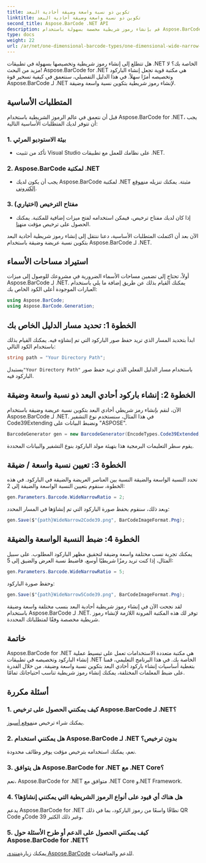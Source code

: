 ```yaml
---
title: تكوين ذو نسبة واسعة وضيقة أحادية البعد
linktitle: تكوين ذو نسبة واسعة وضيقة أحادية البعد
second_title: Aspose.BarCode .NET API
description: قم بإنشاء رموز شريطية مخصصة بسهولة باستخدام Aspose.BarCode لـ .NET. دليل خطوة بخطوة لتكوين نسبة واسعة وضيقة أحادية البعد.
type: docs
weight: 22
url: /ar/net/one-dimensional-barcode-types/one-dimensional-wide-narrow-ratio-configuration/
---
```


هل تتطلع إلى إنشاء رموز شريطية وتخصيصها بسهولة في تطبيقات .NET الخاصة بك؟ لا مزيد من البحث! Aspose.BarCode for .NET هي مكتبة قوية تجعل إنشاء الباركود وتخصيصه أمرًا سهلاً. في هذا الدليل التفصيلي، سنتعمق في كيفية تسخير قوة Aspose.BarCode لـ .NET لإنشاء رموز شريطية بتكوين نسبة واسعة وضيقة.

## المتطلبات الأساسية

قبل أن نتعمق في عالم الرموز الشريطية باستخدام Aspose.BarCode for .NET، يجب أن تتوفر لديك المتطلبات الأساسية التالية:

### 1. بيئة الاستوديو المرئي
   - تأكد من تثبيت Visual Studio على نظامك للعمل مع تطبيقات .NET.
   
### 2. Aspose.BarCode لمكتبة .NET
   -  يجب أن يكون لديك Aspose.BarCode لمكتبة .NET مثبتة. يمكنك تنزيله من[موقع إلكتروني](https://releases.aspose.com/barcode/net/).

### 3. مفتاح الترخيص (اختياري)
   -  إذا كان لديك مفتاح ترخيص، فيمكن استخدامه لفتح ميزات إضافية للمكتبة. يمكنك الحصول على ترخيص مؤقت من[هنا](https://purchase.aspose.com/temporary-license/).

الآن بعد أن اكتملت المتطلبات الأساسية، دعنا ننتقل إلى إنشاء رموز شريطية أحادية البعد بتكوين نسبة عريضة وضيقة باستخدام Aspose.BarCode لـ .NET.

## استيراد مساحات الأسماء

أولاً، تحتاج إلى تضمين مساحات الأسماء الضرورية في مشروعك للوصول إلى ميزات Aspose.BarCode لـ .NET. يمكنك القيام بذلك عن طريق إضافة ما يلي باستخدام العبارات الموجودة أعلى الكود الخاص بك:

```csharp
using Aspose.BarCode;
using Aspose.BarCode.Generation;
```

## الخطوة 1: تحديد مسار الدليل الخاص بك

ابدأ بتحديد المسار الذي تريد حفظ صور الباركود التي تم إنشاؤه فيه. يمكنك القيام بذلك باستخدام الكود التالي:

```csharp
string path = "Your Directory Path";
```

 يستبدل`"Your Directory Path"` باستخدام مسار الدليل الفعلي الذي تريد حفظ صور الباركود فيه.

## الخطوة 2: إنشاء باركود أحادي البعد ذو نسبة واسعة وضيقة

الآن، لنقم بإنشاء رمز شريطي أحادي البعد بتكوين نسبة عريضة وضيقة باستخدام Aspose.BarCode لـ .NET. في هذا المثال، سنستخدم نوع التشفير Code39Extending ونضبط البيانات على "ASPOSE".

```csharp
BarcodeGenerator gen = new BarcodeGenerator(EncodeTypes.Code39Extended, "ASPOSE");
```

يقوم سطر التعليمات البرمجية هذا بتهيئة مولد الباركود بنوع التشفير والبيانات المحددة.

## الخطوة 3: تعيين نسبة واسعة / ضيقة

تحدد النسبة الواسعة والضيقة النسبة بين العناصر العريضة والضيقة في الباركود. في هذه الخطوة، سنقوم بتعيين النسبة الواسعة والضيقة إلى 2:

```csharp
gen.Parameters.Barcode.WideNarrowRatio = 2;
```

وبعد ذلك، سنقوم بحفظ صورة الباركود التي تم إنشاؤها في المسار المحدد:

```csharp
gen.Save($"{path}WideNarrow2Code39.png", BarCodeImageFormat.Png);
```

## الخطوة 4: ضبط النسبة الواسعة والضيقة

يمكنك تجربة نسب مختلفة واسعة وضيقة لتحقيق مظهر الباركود المطلوب. على سبيل المثال، إذا كنت تريد رمزًا شريطيًا أوسع، فاضبط نسبة العرض والضيق إلى 5:

```csharp
gen.Parameters.Barcode.WideNarrowRatio = 5;
```

وحفظ صورة الباركود:

```csharp
gen.Save($"{path}WideNarrow5Code39.png", BarCodeImageFormat.Png);
```

لقد نجحت الآن في إنشاء رموز شريطية أحادية البعد بنسب مختلفة واسعة وضيقة باستخدام Aspose.BarCode لـ .NET. توفر لك هذه المكتبة المرونة اللازمة لإنشاء رموز شريطية مخصصة وفقًا لمتطلباتك المحددة.

## خاتمة

Aspose.BarCode for .NET هي مكتبة متعددة الاستخدامات تعمل على تبسيط عملية إنشاء الباركود وتخصيصه في تطبيقات .NET الخاصة بك. في هذا البرنامج التعليمي، قمنا بتغطية أساسيات إنشاء باركود أحادي البعد بتكوين نسبة واسعة وضيقة. من خلال القدرة على ضبط المعلمات المختلفة، يمكنك إنشاء رموز شريطية تناسب احتياجاتك تمامًا.

## أسئلة مكررة

### 1. كيف يمكنني الحصول على ترخيص Aspose.BarCode لـ .NET؟
 يمكنك شراء ترخيص من[موقع أسبوز](https://purchase.aspose.com/buy).

### 2. هل يمكنني استخدام Aspose.BarCode لـ .NET بدون ترخيص؟
نعم، يمكنك استخدامه بترخيص مؤقت يوفر وظائف محدودة.

### 3. هل يتوافق Aspose.BarCode for .NET مع .NET Core؟
نعم، Aspose.BarCode for .NET متوافق مع .NET Core و.NET Framework.

### 4. هل هناك أي قيود على أنواع الرموز الشريطية التي يمكنني إنشاؤها؟
يدعم Aspose.BarCode for .NET نطاقًا واسعًا من رموز الباركود، بما في ذلك QR Code وCode 39 وغير ذلك الكثير.

### 5. كيف يمكنني الحصول على الدعم أو طرح الأسئلة حول Aspose.BarCode for .NET؟
 يمكنك زيارة[منتدى Aspose.BarCode](https://forum.aspose.com/c/barcode/13) للدعم والمناقشات.
